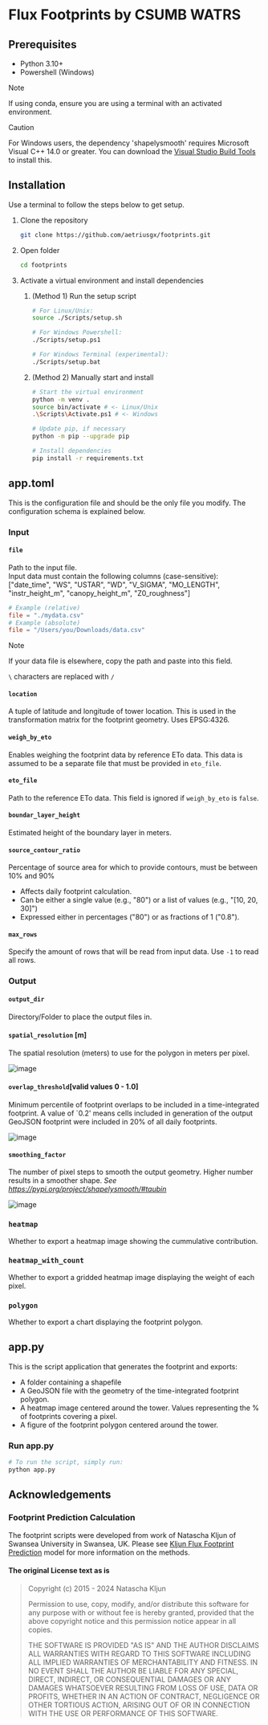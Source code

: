 # Flux Footprints by CSUMB WATRS

## Prerequisites

* Python 3.10+
* Powershell (Windows)
  
> [!NOTE]
> If using conda, ensure you are using a terminal with an activated environment.

> [!CAUTION]
> For Windows users, the dependency 'shapelysmooth' requires Microsoft Visual C++ 14.0 or greater. You can download the [Visual Studio Build Tools](https://visualstudio.microsoft.com/downloads/?q=build+tools) to install this.

## Installation

Use a terminal to follow the steps below to get setup.

1. Clone the repository

    ```bash
    git clone https://github.com/aetriusgx/footprints.git
    ```

2. Open folder

    ```bash
    cd footprints
    ```

3. Activate a virtual environment and install dependencies
    1. (Method 1) Run the setup script

        ```bash
        # For Linux/Unix:
        source ./Scripts/setup.sh

        # For Windows Powershell:
        ./Scripts/setup.ps1

        # For Windows Terminal (experimental):
        ./Scripts/setup.bat
        ```

    2. (Method 2) Manually start and install

        ```bash
        # Start the virtual environment
        python -m venv .
        source bin/activate # <- Linux/Unix
        .\Scripts\Activate.ps1 # <- Windows

        # Update pip, if necessary
        python -m pip --upgrade pip
        
        # Install dependencies
        pip install -r requirements.txt
        ```

## app.toml

This is the configuration file and should be the only file you modify. The configuration schema is explained below.

### Input

#### `file`

Path to the input file. \
Input data must contain the following columns (case-sensitive): \
["date_time", "WS", "USTAR", "WD", "V_SIGMA", "MO_LENGTH", "instr_height_m", "canopy_height_m", "Z0_roughness"]

```toml
# Example (relative)
file = "./mydata.csv"
# Example (absolute)
file = "/Users/you/Downloads/data.csv"
```

> [!NOTE]
> If your data file is elsewhere, copy the path and paste into this field.
>
> `\` characters are replaced with `/`

#### `location`

A tuple of latitude and longitude of tower location. This is used in the transformation matrix for the footprint geometry. Uses EPSG:4326.

#### `weigh_by_eto`

Enables weighing the footprint data by reference ETo data. This data is assumed to be a separate file that must be provided in `eto_file`.

#### `eto_file`

Path to the reference ETo data. This field is ignored if `weigh_by_eto` is `false`.

#### `boundar_layer_height`

Estimated height of the boundary layer in meters.

#### `source_contour_ratio`

Percentage of source area for which to provide contours, must be between 10% and 90%

* Affects daily footprint calculation.
* Can be either a single value (e.g., "80") or a list of values (e.g., "[10, 20, 30]")
* Expressed either in percentages ("80") or as fractions of 1 ("0.8").

#### `max_rows`

Specify the amount of rows that will be read from input data. Use `-1` to read all rows.

### Output

#### `output_dir`

Directory/Folder to place the output files in.

#### `spatial_resolution` [m]

The spatial resolution (meters) to use for the polygon in meters per pixel.

![image](https://github.com/user-attachments/assets/d79db78c-7462-499f-9f1f-e4bdf2224560)

#### `overlap_threshold`[valid values 0 - 1.0]

Minimum percentile of footprint overlaps to be included in a time-integrated footprint. A value of `0.2' means cells included in generation of the output GeoJSON footprint were included in 20% of all daily footprints.

![image](https://github.com/user-attachments/assets/87c7944e-a60e-463e-9048-31bfdc600b93)

#### `smoothing_factor`

The number of pixel steps to smooth the output geometry. Higher number results in a smoother shape. *See <https://pypi.org/project/shapelysmooth/#taubin>*

![image](https://github.com/user-attachments/assets/e6b3666a-2758-4f0c-b9bf-f96d075698fa)

### `heatmap`

Whether to export a heatmap image showing the cummulative contribution.

### `heatmap_with_count`

Whether to export a gridded heatmap image displaying the weight of each pixel.

### `polygon`

Whether to export a chart displaying the footprint polygon.

## app.py

This is the script application that generates the footprint and exports:

* A folder containing a shapefile
* A GeoJSON file with the geometry of the time-integrated footprint polygon.
* A heatmap image centered around the tower. Values representing the % of footprints covering a pixel.
* A figure of the footprint polygon centered around the tower.
  
### Run app.py

```bash
# To run the script, simply run:
python app.py
```

## Acknowledgements

### Footprint Prediction Calculation

The footprint scripts were developed from work of Natascha Kljun of Swansea University in Swansea, UK. Please see [Kljun Flux Footprint Prediction](https://footprint.kljun.net/) model for more information on the methods.

#### The original License text as is
>
> Copyright (c) 2015 - 2024 Natascha Kljun
>
> Permission to use, copy, modify, and/or distribute this software for any
> purpose with or without fee is hereby granted, provided that the above
> copyright notice and this permission notice appear in all copies.
>
> THE SOFTWARE IS PROVIDED "AS IS" AND THE AUTHOR DISCLAIMS ALL WARRANTIES
> WITH REGARD TO THIS SOFTWARE INCLUDING ALL IMPLIED WARRANTIES OF
> MERCHANTABILITY AND FITNESS. IN NO EVENT SHALL THE AUTHOR BE LIABLE FOR
> ANY SPECIAL, DIRECT, INDIRECT, OR CONSEQUENTIAL DAMAGES OR ANY DAMAGES
> WHATSOEVER RESULTING FROM LOSS OF USE, DATA OR PROFITS, WHETHER IN AN
> ACTION OF CONTRACT, NEGLIGENCE OR OTHER TORTIOUS ACTION, ARISING OUT OF
> OR IN CONNECTION WITH THE USE OR PERFORMANCE OF THIS SOFTWARE.
